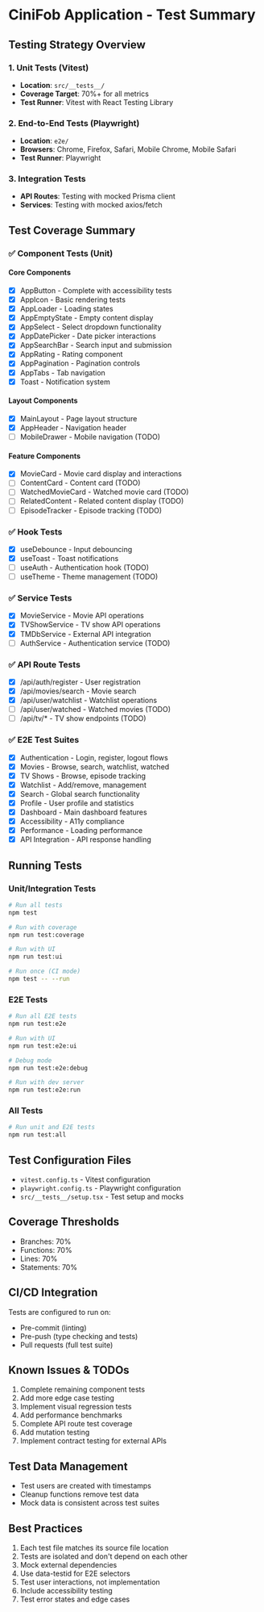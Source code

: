 # CiniFob Application - Test Summary

## Testing Strategy Overview

### 1. Unit Tests (Vitest)
- **Location**: `src/__tests__/`
- **Coverage Target**: 70%+ for all metrics
- **Test Runner**: Vitest with React Testing Library

### 2. End-to-End Tests (Playwright)
- **Location**: `e2e/`
- **Browsers**: Chrome, Firefox, Safari, Mobile Chrome, Mobile Safari
- **Test Runner**: Playwright

### 3. Integration Tests
- **API Routes**: Testing with mocked Prisma client
- **Services**: Testing with mocked axios/fetch

## Test Coverage Summary

### ✅ Component Tests (Unit)

#### Core Components
- [x] AppButton - Complete with accessibility tests
- [x] AppIcon - Basic rendering tests
- [x] AppLoader - Loading states
- [x] AppEmptyState - Empty content display
- [x] AppSelect - Select dropdown functionality
- [x] AppDatePicker - Date picker interactions
- [x] AppSearchBar - Search input and submission
- [x] AppRating - Rating component
- [x] AppPagination - Pagination controls
- [x] AppTabs - Tab navigation
- [x] Toast - Notification system

#### Layout Components
- [x] MainLayout - Page layout structure
- [x] AppHeader - Navigation header
- [ ] MobileDrawer - Mobile navigation (TODO)

#### Feature Components
- [x] MovieCard - Movie card display and interactions
- [ ] ContentCard - Content card (TODO)
- [ ] WatchedMovieCard - Watched movie card (TODO)
- [ ] RelatedContent - Related content display (TODO)
- [ ] EpisodeTracker - Episode tracking (TODO)

### ✅ Hook Tests
- [x] useDebounce - Input debouncing
- [x] useToast - Toast notifications
- [ ] useAuth - Authentication hook (TODO)
- [ ] useTheme - Theme management (TODO)

### ✅ Service Tests
- [x] MovieService - Movie API operations
- [x] TVShowService - TV show API operations
- [x] TMDbService - External API integration
- [ ] AuthService - Authentication service (TODO)

### ✅ API Route Tests
- [x] /api/auth/register - User registration
- [x] /api/movies/search - Movie search
- [x] /api/user/watchlist - Watchlist operations
- [ ] /api/user/watched - Watched movies (TODO)
- [ ] /api/tv/* - TV show endpoints (TODO)

### ✅ E2E Test Suites
- [x] Authentication - Login, register, logout flows
- [x] Movies - Browse, search, watchlist, watched
- [x] TV Shows - Browse, episode tracking
- [x] Watchlist - Add/remove, management
- [x] Search - Global search functionality
- [x] Profile - User profile and statistics
- [x] Dashboard - Main dashboard features
- [x] Accessibility - A11y compliance
- [x] Performance - Loading performance
- [x] API Integration - API response handling

## Running Tests

### Unit/Integration Tests
```bash
# Run all tests
npm test

# Run with coverage
npm run test:coverage

# Run with UI
npm run test:ui

# Run once (CI mode)
npm test -- --run
```

### E2E Tests
```bash
# Run all E2E tests
npm run test:e2e

# Run with UI
npm run test:e2e:ui

# Debug mode
npm run test:e2e:debug

# Run with dev server
npm run test:e2e:run
```

### All Tests
```bash
# Run unit and E2E tests
npm run test:all
```

## Test Configuration Files
- `vitest.config.ts` - Vitest configuration
- `playwright.config.ts` - Playwright configuration
- `src/__tests__/setup.tsx` - Test setup and mocks

## Coverage Thresholds
- Branches: 70%
- Functions: 70%
- Lines: 70%
- Statements: 70%

## CI/CD Integration
Tests are configured to run on:
- Pre-commit (linting)
- Pre-push (type checking and tests)
- Pull requests (full test suite)

## Known Issues & TODOs
1. Complete remaining component tests
2. Add more edge case testing
3. Implement visual regression tests
4. Add performance benchmarks
5. Complete API route test coverage
6. Add mutation testing
7. Implement contract testing for external APIs

## Test Data Management
- Test users are created with timestamps
- Cleanup functions remove test data
- Mock data is consistent across test suites

## Best Practices
1. Each test file matches its source file location
2. Tests are isolated and don't depend on each other
3. Mock external dependencies
4. Use data-testid for E2E selectors
5. Test user interactions, not implementation
6. Include accessibility testing
7. Test error states and edge cases